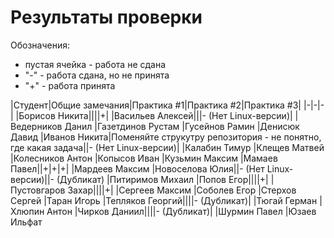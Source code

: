 ﻿# Результаты проверки

Обозначения:
- пустая ячейка - работа не сдана
- "-" - работа сдана, но не принята
- "+" - работа принята

|Студент|Общие замечания|Практика #1|Практика #2|Практика #3|
|-|-|-|
|Борисов Никита||||+|
|Васильев Алексей|||- (Нет Linux-версии)|
|Ведерников Данил
|Газетдинов Рустам
|Гусейнов Рамин
|Денисюк Давид
|Иванов Никита|Поменяйте струкутру репозитория - не понятно, где какая задача||- (Нет Linux-версии)|
|Калабин Тимур
|Клещев Матвей
|Колесников Антон
|Копысов Иван
|Кузьмин Максим
|Мамаев Павел||+|+|+|
|Мардеев Максим
|Новоселова Юлия||- (Нет Linux-версии)||- (Дубликат)
|Питиримов Михаил
|Попов Егор||||+|
|Пустовгаров Захар||||+|
|Сергеев Максим
|Соболев Егор
|Стерхов Сергей
|Таран Игорь
|Тепляков Георгий||||- (Дубликат)|
|Тюгай Герман
|Хлюпин Антон
|Чирков Даниил||||- (Дубликат)|
|Шурмин Павел
|Юзаев Ильфат
